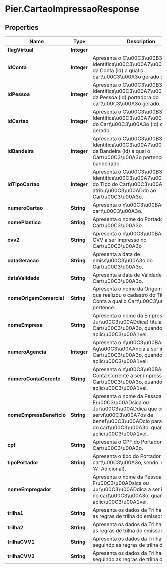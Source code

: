 # Pier.CartaoImpressaoResponse

## Properties
Name | Type | Description | Notes
------------ | ------------- | ------------- | -------------
**flagVirtual** | **Integer** |  | [optional] 
**idConta** | **Integer** | Apresenta o C\u00C3\u00B3digo de Identifica\u00C3\u00A7\u00C3\u00A3o da Conta (id) a qual o cart\u00C3\u00A3o gerado pertence. | [optional] 
**idPessoa** | **Integer** | Apresenta o C\u00C3\u00B3digo de Identifica\u00C3\u00A7\u00C3\u00A3o da Pessoa (id) portadora do cart\u00C3\u00A3o gerado. | [optional] 
**idCartao** | **Integer** | Apresenta o C\u00C3\u00B3digo de Identifica\u00C3\u00A7\u00C3\u00A3o do Cart\u00C3\u00A3o (id) que foi gerado. | [optional] 
**idBandeira** | **Integer** | Apresenta o C\u00C3\u00B3digo de Identifica\u00C3\u00A7\u00C3\u00A3o da Bandeira (id) a qual o Cart\u00C3\u00A3o pertence, quando bandeirado. | [optional] 
**idTipoCartao** | **Integer** | Apresenta o C\u00C3\u00B3digo de Identifica\u00C3\u00A7\u00C3\u00A3o do Tipo do Cart\u00C3\u00A3o (id) atribu\u00C3\u00ADdo ao Cart\u00C3\u00A3o. | [optional] 
**numeroCartao** | **String** | Apresenta o n\u00C3\u00BAmero do cart\u00C3\u00A3o. | [optional] 
**nomePlastico** | **String** | Apresenta o nome do Portador do Cart\u00C3\u00A3o. | [optional] 
**cvv2** | **String** | Apresenta o n\u00C3\u00BAmero do CVV a ser impresso no Cart\u00C3\u00A3o | [optional] 
**dataGeracao** | **String** | Apresenta a data de emiss\u00C3\u00A3o do Cart\u00C3\u00A3o. | [optional] 
**dataValidade** | **String** | Apresenta a data de Validade do Cart\u00C3\u00A3o. | [optional] 
**nomeOrigemComercial** | **String** | Apresenta o nome da Origem Comercial que realizou o cadastro do Titular da Conta a qual o Cart\u00C3\u00A3o pertence. | [optional] 
**nomeEmpresa** | **String** | Apresenta o nome da Empresa (Pessoa Jur\u00C3\u00ADdica) titular do Cart\u00C3\u00A3o, quando aplic\u00C3\u00A1vel. | [optional] 
**numeroAgencia** | **Integer** | Apresenta o n\u00C3\u00BAmero da Ag\u00C3\u00AAncia a ser impresso no Cart\u00C3\u00A3o, quando aplic\u00C3\u00A1vel. | [optional] 
**numeroContaCorente** | **String** | Apresenta o n\u00C3\u00BAmero da Conta Corrente a ser impresso no Cart\u00C3\u00A3o, quando aplic\u00C3\u00A1vel. | [optional] 
**nomeEmpresaBeneficio** | **String** | Apresenta o nome da Pessoa F\u00C3\u00ADsica ou Jur\u00C3\u00ADdica que contratou servi\u00C3\u00A7os de benef\u00C3\u00ADcio para o portador do cart\u00C3\u00A3o, quando aplic\u00C3\u00A1vel. | [optional] 
**cpf** | **String** | Apresenta o CPF do Portador do Cart\u00C3\u00A3o. | [optional] 
**tipoPortador** | **String** | Apresenta o tipo do Portador do cart\u00C3\u00A3o, sendo: (&#39;T&#39;: Titular, &#39;A&#39;: Adicional). | [optional] 
**nomeEmpregador** | **String** | Apresenta o nome da Pessoa F\u00C3\u00ADsica ou Jur\u00C3\u00ADdica a ser impresso no cart\u00C3\u00A3o, quando aplic\u00C3\u00A1vel. | [optional] 
**trilha1** | **String** | Apresenta os dados da Trilha1, seguindo as regras de trilha do emissor. | [optional] 
**trilha2** | **String** | Apresenta os dados da Trilha2, seguindo as regras de trilha do emissor. | [optional] 
**trilhaCVV1** | **String** | Apresenta os dados da TrilhaCVV01, seguindo as regras de trilha do emissor. | [optional] 
**trilhaCVV2** | **String** | Apresenta os dados da TrilhaCVV02, seguindo as regras de trilha do emissor. | [optional] 


